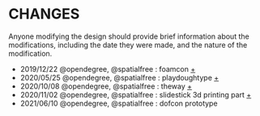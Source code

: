 # CHANGES
Anyone modifying the design should provide brief information about the modifications,
including the date they were made, and the nature of the modification.

- 2019/12/22 @opendegree, @spatialfree : foamcon <a href="https://github.com/dofdev/dofcon/blob/main/history/2019-12-22_foamcon.mp4">+</a>
- 2020/05/25 @opendegree, @spatialfree : playdoughtype <a href="https://github.com/dofdev/dofcon/blob/main/history/2020-05-25_playdoughtype.jpg">+</a>
- 2020/10/08 @opendegree, @spatialfree : theway <a href="https://github.com/dofdev/dofcon/blob/main/history/2020-10-08_theway.jpg">+</a>
- 2020/11/02 @opendegree, @spatialfree : slidestick 3d printing part <a href="https://github.com/dofdev/dofcon/blob/main/history/2020-11-02_slidestick.jpg">+</a>
- 2021/06/10 @opendegree, @spatialfree : dofcon prototype
